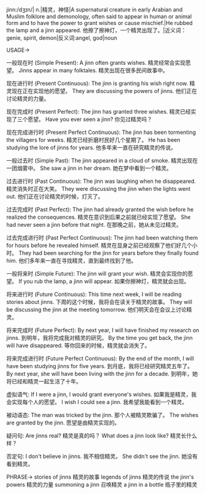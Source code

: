 jinn:/dʒɪn/| n.|精灵，神怪|A supernatural creature in early Arabian and Muslim folklore and demonology, often said to appear in human or animal form and to have the power to grant wishes or cause mischief.|He rubbed the lamp and a jinn appeared. 他擦了擦神灯，一个精灵出现了。|近义词：genie, spirit, demon|反义词:angel, god|noun


USAGE->

一般现在时 (Simple Present):
A jinn often grants wishes. 精灵经常会实现愿望。
Jinns appear in many folktales.  精灵出现在很多民间故事中。


现在进行时 (Present Continuous):
The jinn is granting his wish right now. 精灵现在正在实现他的愿望。
They are discussing the powers of jinns. 他们正在讨论精灵的力量。


现在完成时 (Present Perfect):
The jinn has granted three wishes. 精灵已经实现了三个愿望。
Have you ever seen a jinn? 你见过精灵吗？


现在完成进行时 (Present Perfect Continuous):
The jinn has been tormenting the villagers for weeks. 精灵已经折磨村民好几个星期了。
He has been studying the lore of jinns for years. 他多年来一直在研究精灵的传说。


一般过去时 (Simple Past):
The jinn appeared in a cloud of smoke.  精灵出现在一团烟雾中。
She saw a jinn in her dream. 她在梦中看到一个精灵。


过去进行时 (Past Continuous):
The jinn was laughing when he disappeared. 精灵消失时正在大笑。
They were discussing the jinn when the lights went out. 他们正在讨论精灵的时候，灯灭了。


过去完成时 (Past Perfect):
The jinn had already granted the wish before he realized the consequences. 精灵在意识到后果之前就已经实现了愿望。
She had never seen a jinn before that night. 在那晚之前，她从未见过精灵。


过去完成进行时 (Past Perfect Continuous):
The jinn had been watching them for hours before he revealed himself. 精灵在显身之前已经观察了他们好几个小时。
They had been searching for the jinn for years before they finally found him. 他们多年来一直在寻找精灵，直到最终找到了他。


一般将来时 (Simple Future):
The jinn will grant your wish. 精灵会实现你的愿望。
If you rub the lamp, a jinn will appear. 如果你擦神灯，精灵就会出现。


将来进行时 (Future Continuous):
This time next week, I will be reading stories about jinns. 下周的这个时候，我将会在读关于精灵的故事。
They will be discussing the jinn at the meeting tomorrow. 他们明天会在会议上讨论精灵。


将来完成时 (Future Perfect):
By next year, I will have finished my research on jinns. 到明年，我将完成我对精灵的研究。
By the time you get back, the jinn will have disappeared. 等你回来的时候，精灵就会消失了。


将来完成进行时 (Future Perfect Continuous):
By the end of the month, I will have been studying jinns for five years. 到月底，我将已经研究精灵五年了。
By next year, she will have been living with the jinn for a decade. 到明年，她将已经和精灵一起生活了十年。

虚拟语气:
If I were a jinn, I would grant everyone's wishes. 如果我是精灵，我会实现每个人的愿望。
I wish I could see a jinn. 我希望我能看到一个精灵。

被动语态:
The man was tricked by the jinn. 那个人被精灵欺骗了。
The wishes are granted by the jinn. 愿望是由精灵实现的。

疑问句:
Are jinns real? 精灵是真的吗？
What does a jinn look like? 精灵长什么样？

否定句:
I don't believe in jinns. 我不相信精灵。
She didn't see the jinn. 她没有看到精灵。


PHRASE->
stories of jinns 精灵的故事
legends of jinns 精灵的传说
the jinn's powers 精灵的力量
summoning a jinn 召唤精灵
a jinn in a bottle 瓶子里的精灵

